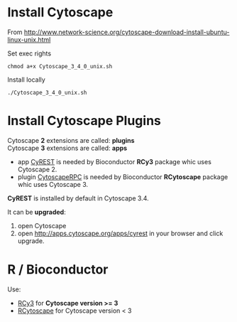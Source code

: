 



Install Cytoscape
================================================================================

From <http://www.network-science.org/cytoscape-download-install-ubuntu-linux-unix.html>


Set exec rights

    chmod a+x Cytoscape_3_4_0_unix.sh

Install locally

    ./Cytoscape_3_4_0_unix.sh 



Install Cytoscape Plugins
================================================================================

Cytoscape __2__ extensions are called: __plugins__  
Cytoscape __3__ extensions are called: __apps__  

- app [CyREST](http://apps.cytoscape.org/apps/cyrest)                is needed by Bioconductor __RCy3__       package whic uses Cytoscape 2.
- plugin [CytoscapeRPC](http://apps.cytoscape.org/apps/cytoscaperpc) is needed by Bioconductor __RCytoscape__ package whic uses Cytoscape 3.

__CyREST__ is installed by default in Cytoscape 3.4.  

It can be __upgraded__: 

1. open Cytoscape
2. open <http://apps.cytoscape.org/apps/cyrest> in your browser and click upgrade.


R / Bioconductor
================================================================================

Use:

- [RCy3](http://master.bioconductor.org/packages/release/bioc/html/RCy3.html)           for __Cytoscape version >= 3__
- [RCytoscape](https://www.bioconductor.org/packages/release/bioc/html/RCytoscape.html) for   Cytoscape version  < 3

